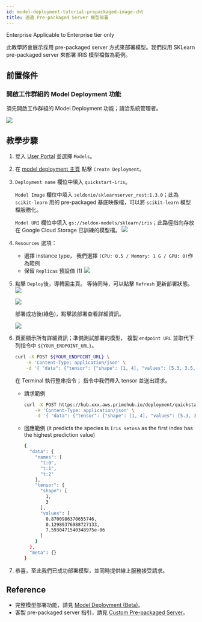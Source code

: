 ```yaml
---
id: model-deployment-tutorial-prepackaged-image-cht
title: 透過 Pre-packaged Server 模型部署
---
```


<div class="ee-only tooltip">Enterprise
  <span class="tooltiptext">Applicable to Enterprise tier only</span>
</div>

此教學將會展示採用 pre-packaged server 方式來部署模型。我們採用 SKLearn pre-packaged server 來部署 IRIS 模型檔做為範例。

## 前置條件

### 開啟工作群組的 Model Deployment 功能

須先開啟工作群組的 Model Deployment 功能；請洽系統管理者。

![](assets/mdeploy_enable.png)

## 教學步驟

1. 登入 [User Portal](quickstart/login-portal-user) 並選擇 `Models`。
2. 在 [model deployment 主頁](model-deployment-feature#主頁) 點擊 `Create Deployment`。
3. `Deployment name` 欄位中填入 `quickstart-iris`。

   `Model Image` 欄位中填入 `seldonio/sklearnserver_rest:1.3.0`；此為 `scikit-learn` 用的 pre-packaged 基底映像檔，可以將 `scikit-learn` 模型檔服務化。

   `Model URI` 欄位中填入 `gs://seldon-models/sklearn/iris`；此路徑指向存放在 Google Cloud Storage 已訓練的模型檔。
   ![](assets/mdeploy_quickstart_deploydetail_1.png)
   
4. `Resources` 選項：
    - 選擇 instance type， 我們選擇 `(CPU: 0.5 / Memory: 1 G / GPU: 0)`作為範例
    - 保留 `Replicas` 預設值 (1)
    ![](assets/mdeploy_quickstart_deployresource.png)
5. 點擊 `Deploy`後，導轉回主頁。 等待同時，可以點擊 `Refresh` 更新部署狀態。
    ![](assets/mdeploy_quickstart_deploying.png)
    
    ![](assets/mdeploy_quickstart_deployed.png)

    部署成功後(綠色)，點擊該部署查看詳細資訊。
    
    ![](assets/mdeploy_quickstart_detailpage_1.png)

6. 頁面顯示所有詳細資訊；準備測試部署的模型， 複製 `endpoint URL` 並取代下列指令中 `${YOUR_ENDPOINT_URL}`。
    ```bash
    curl -X POST ${YOUR_ENDPOINT_URL} \
        -H 'Content-Type: application/json' \
        -d '{ "data": {"tensor": {"shape": [1, 4], "values": [5.3, 3.5, 1.4, 0.2]}} }'
    ```
    在 Terminal 執行整串指令； 指令中我們帶入 tensor 並送出請求。

    - 請求範例
        ```bash
        curl -X POST https://hub.xxx.aws.primehub.io/deployment/quickstart-iris-xxx/api/v1.0/predictions \
            -H 'Content-Type: application/json' \
            -d '{ "data": {"tensor": {"shape": [1, 4], "values": [5.3, 3.5, 1.4, 0.2]}} }'
        ```
    - 回應範例 (it predicts the species is `Iris setosa` as the first index has the highest prediction value)
        ```bash
        {
          "data": {
            "names": [
              "t:0",
              "t:1",
              "t:2"
            ],
            "tensor": {
              "shape": [
                1,
                3
              ],
              "values": [
                0.8700986370655746,
                0.12989376988727133,
                7.5930471540348975e-06
              ]
            }
          },
          "meta": {}
        }
        ```
7. 恭喜，至此我們已成功部署模型，並同時提供線上服務接受請求。

## Reference

- 完整模型部署功能，請見 [Model Deployment (Beta)](model-deployment-feature)。
- 客製 pre-packaged server 指引，請見 [Custom Pre-packaged Server](model-deployment-prepackaged-server-intro-cht)。
